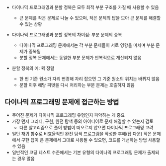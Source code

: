 - 다이나믹 프로그래밍과 분할 정복은 모두 최적 부분 구조를 가질 때 사용할 수 있음  
  - 큰 문제를 작은 문제로 나눌 수 있으며, 작은 문제의 답을 모아 큰 문제를 해결할 수 있는 상황  
- 다이나믹 프로그래밍과 분할 정복의 차이점: 부분 문제의 중복  
  - 다이나믹 프로그래밍 문제에서는 각 부분 문제들이 서로 영향을 미치며 부분 문제가 중복됨  
  - 분할 정복 문제에서는 동일한 부분 문제가 반복적으로 계산되지 않음  

- 분할 정복의 예: 퀵 정렬  
  - 한 번 기준 원소가 자리 변경해 자리 잡으면 그 기준 원소의 위치는 바뀌지 않음  
  - 분할 이후 해당 피벗을 다시 처리하는 부분 문제는 호출하지 않음  

## 다이나믹 프로그래밍 문제에 접근하는 방법
- 주어진 문제가 다이나믹 프로그래밍 유형인지 파악하는 게 중요  
- 가장 먼저 그리디, 구현, 완전 탐색 등의 아이디어로 문제 해결할 수 있는지 검토  
  - 다른 알고리즘으로 풀이 방법이 떠오르지 않으면 다이나믹 프로그래밍 고려  
- 일단 재귀 함수로 비효율적인 완전 탐색 프로그램을 작성한 후에(탑 다운) 작은 문제에서 구한 답이 큰 문제에서 그대로 사용될 수 있으면, 코드를 개선하는 방법 사용할 수 있음  
- 일반적인 코딩 테스트 수준에서는 기본 유형의 다이나믹 프로그래밍 문제가 출제되는 경우 많음  

